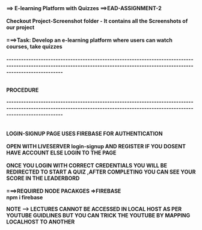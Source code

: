 <div><b>==> E-learning Platform with Quizzes ==>EAD-ASSIGNMENT-2</b></div>
<br>
<div><b>Checkout Project-Screenshot folder - It contains all the Screenshots of our project<b></div>
<br>

<div>===>Task: Develop an e-learning platform where users can watch courses, take quizzes</div><br>

<div>-------------------------------------------------------------------------------------------------------------------------------------------------------------------------------</div><br>

PROCEDURE
<br>

<div>-------------------------------------------------------------------------------------------------------------------------------------------------------------------------------</div><br>
<br>

<div>LOGIN-SIGNUP PAGE USES FIREBASE FOR AUTHENTICATION </div>
<br>

<div>OPEN WITH LIVESERVER login-signup AND REGISTER IF YOU DOSENT HAVE ACCOUNT ELSE LOGIN TO THE PAGE</div>
<br>

<div>ONCE YOU LOGIN WITH CORRECT CREDENTIALS YOU WILL BE REDIRECTED TO START A QUIZ ,AFTER COMPLETING YOU CAN SEE YOUR SCORE IN THE LEADERBORD</div>
<br>

<div>===>REQUIRED NODE PACAKGES =>FIREBASE</div>
<div>npm i firebase</div>

NOTE --> LECTURES CANNOT BE ACCESSED IN LOCAL HOST AS PER YOUTUBE GUIDLINES BUT YOU CAN TRICK THE YOUTUBE BY MAPPING LOCALHOST TO ANOTHER 
